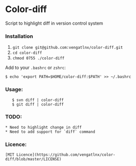 # Color-diff
Script to highlight diff in version control system

### Installation
1. `git clone git@github.com:vengatlnx/color-diff.git`
2. `cd color-diff`
3. `chmod 0755 ./color-diff`

Add to your `.bashrc` or `zshrc`:

`$ echo 'export PATH=$HOME/color-diff:$PATH' >> ~/.bashrc`

### Usage:
```
   $ svn diff | color-diff
   $ git diff | color-diff
```

### TODO:

    * Need to highlight change in diff
    * Need to add support for `diff` command

### Licence:

    [MIT Licence](https://github.com/vengatlnx/color-diff/blob/master/LICENSE)